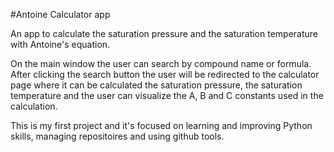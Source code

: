 #Antoine Calculator app

An app to calculate the saturation pressure and the saturation temperature with Antoine's equation.

On the main window the user can search by compound name or formula. After clicking the search button the user will be 
redirected to the calculator page where it can be calculated the saturation pressure, the saturation temperature and
the user can visualize the A, B and C constants used in the calculation.

This is my first project and it's focused on learning and improving Python skills, managing repositoires and using 
github tools.
